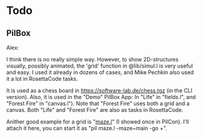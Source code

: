 # Todo

## PilBox

Alex: 

I think there is no really simple way. However, to show 2D-structures visually,
possibly animated, the 'grid' function in @lib/simul.l is very useful and easy.
I used it already in dozens of cases, and Mike Pechkin also used it a lot in
RosettaCode tasks.

It is used as a chess board in https://software-lab.de/chess.tgz (in the CLI
version). Also, it is used in the "Demo" PilBox App: In "Life" in "fields.l",
and "Forest Fire" in "canvas.l"). Note that "Forest Fire" uses both a grid and a
canvas. Both "Life" and "Forest Fire" are also as tasks in RosettaCode.

Anither good example for a grid is "[maze.l](maze.l)" (I showed once in PilCon). I'll
attach it here, you can start it as "pil maze.l -maze~main -go +".

